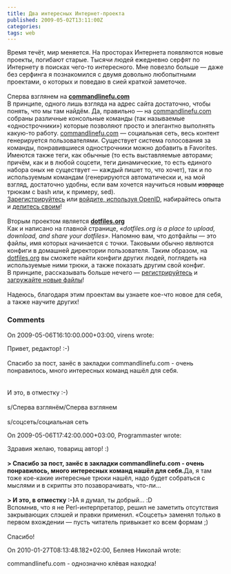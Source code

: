 ```yaml
---
title: Два интересных Интернет-проекта
published: 2009-05-02T13:11:00Z
categories: 
tags: web
---
```


Время течёт, мир меняется. На просторах Интернета появляются новые проекты, погибают старые. Тысячи людей ежедневно серфят по Интернету в поисках чего-то интересного. Мне повезло больше — даже без серфинга я познакомился с двумя довольно любопытными проектами, о которых и поведаю в сией краткой заметочке.<br /><a name='more'></a><br />Сперва взглянем на <b><a href='http://commandlinefu.com/'>commandlinefu.com</a></b><br />В принципе, одного лишь взгляда на адрес сайта достаточно, чтобы понять, что мы там найдём. Да, правильно — на <a href='http://commandlinefu.com/'>commandlinefu.com</a> собраны различные консольные команды (так называемые «однострочники») которые позволяют просто и элегантно выполнять какую-то работу. <a href='http://commandlinefu.com/'>commandlinefu.com</a> — социальная сеть, весь контент генерируется пользователями. Существует система голосования за команды, понравившиеся однострочники можно добавить в Favorites. Имеются также теги, как обычные (то есть выставляемые авторами; причём, как и в любой соцсети, теги динамические, то есть единого набора оных не существует — каждый пишет то, что хочет), так и по используемым командам (генерируются автоматически и, на мой взгляд, достаточно удобны, если вам хочется научиться новым <strike>извраще</strike> трюкам с bash или, к примеру, sed).<br /><a href='http://www.commandlinefu.com/users/register'>Зарегистрируйтесь</a> или <a href='http://www.commandlinefu.com/users/openid'>войдите, используя OpenID</a>, набирайтесь опыта и <a href='http://www.commandlinefu.com/commands/edit'>делитесь своим</a>!<br /><br />Вторым проектом является <b><a href='http://dotfiles.org/'>dotfiles.org</a></b><br />Как и написано на главной странице, <i>«dotfiles.org is a place to upload, download, and share your dotfiles»</i>. Напомню вам, что дотфайлы — это файлы, имя которых начинается с точки. Таковыми обычно являются конфиги в домашней директории пользователя. Таким образом, на <a href='http://dotfiles.org/'>dotfiles.org</a> вы сможете найти конфиги других людей, поглядеть на используемые ними трюки, а также показать другим свой конфиг.<br />В принципе, рассказывать больше нечего — <a href='http://dotfiles.org/signup'>регистрируйтесь</a> и <a href='http://dotfiles.org/new'>загружайте новые файлы</a>!<br /><br />Надеюсь, благодаря этим проектам вы узнаете кое-что новое для себя, а также научите других!

<h3 id='hakyll-convert-comments-title'>Comments</h3>
<div class='hakyll-convert-comment'>
<p class='hakyll-convert-comment-date'>On 2009-05-06T16:10:00.000+03:00, virens wrote:</p>
<p class='hakyll-convert-comment-body'>
Привет, редактор! :-)<br /><br />Спасибо за пост, занёс в закладки commandlinefu.com - очень понравилось, много интересных команд нашёл для себя. <br /><br /><br />И это, в отместку :-)<br /><br />s/Сперва взглянём/Сперва взглянем<br /><br />s/соцсеть/социальная сеть
</p>
</div>

<div class='hakyll-convert-comment'>
<p class='hakyll-convert-comment-date'>On 2009-05-06T17:42:00.000+03:00, Programmaster wrote:</p>
<p class='hakyll-convert-comment-body'>
Здравия желаю, товарищ автор! :)<br /><br /><B>&gt; Спасибо за пост, занёс в закладки commandlinefu.com - очень понравилось, много интересных команд нашёл для себя.</B>Да, я там тоже кое-какие интересные трюки нашёл, надо будет собраться с мыслями и в скрипты это позаворачивать, что-ли…<br /><br /><B>&gt; И это, в отместку :-)</B>А я думал, ты добрый… :D<br />Вспомнив, что я не Perl-интерпретатор, решил не заметить отсутствия закрывающих слэшей и правки применил. «Соцсеть» заменял только в первом вхождении — пусть читатель привыкает ко всем формам ;)<br /><br />Спасибо!
</p>
</div>

<div class='hakyll-convert-comment'>
<p class='hakyll-convert-comment-date'>On 2010-01-27T08:13:48.182+02:00, Беляев Николай wrote:</p>
<p class='hakyll-convert-comment-body'>
commandlinefu.com - однозначно клёвая находка!
</p>
</div>



